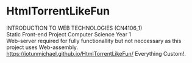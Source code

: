 # HtmlTorrentLikeFun
INTRODUCTION TO WEB TECHNOLOGIES (CN4106_1)\
Static Front-end Project Computer Science Year 1\
Web-server required for fully functionallity but not neccessary as this project uses Web-assembly.\
https://jotunmichael.github.io/HtmlTorrentLikeFun/
Everything Custom!.
